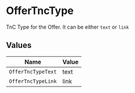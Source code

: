 # OfferTncType

TnC Type for the Offer. It can be either `text` or `link`


## Values

| Name               | Value              |
| ------------------ | ------------------ |
| `OfferTncTypeText` | text               |
| `OfferTncTypeLink` | link               |